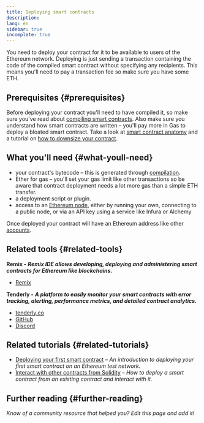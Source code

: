 ```yaml
---
title: Deploying smart contracts
description:
lang: en
sidebar: true
incomplete: true
---
```


You need to deploy your contract for it to be available to users of the Ethereum network. Deploying is just sending a transaction containing the code of the compiled smart contract without specifying any recipients. This means you'll need to pay a transaction fee so make sure you have some ETH.

## Prerequisites {#prerequisites}

Before deploying your contract you'll need to have compiled it, so make sure you've read about [compiling smart contracts](/developers/docs/smart-contracts/compiling/). Also make sure you understand how smart contracts are written – you'll pay more in Gas to deploy a bloated smart contract. Take a look at [smart contract anatomy](/developers/docs/smart-contracts/anatomy/) and a tutorial on [how to downsize your contract](/developers/tutorials/downsizing-contracts-to-fight-the-contract-size-limit/).

## What you'll need {#what-youll-need}

- your contract's bytecode – this is generated through [compilation](/developers/docs/smart-contracts/compiling/).
- Ether for gas – you'll set your gas limit like other transactions so be aware that contract deployment needs a lot more gas than a simple ETH transfer.
- a deployment script or plugin.
- access to an [Ethereum node](/developers/docs/nodes-and-clients/), either by running your own, connecting to a public node, or via an API key using a service like Infura or Alchemy

<!-- TODO Elaborate on options: e.g. run a node, use a node as a service etc. -->

Once deployed your contract will have an Ethereum address like other [accounts](/developers/docs/accounts/).

## Related tools {#related-tools}

**Remix -** **_Remix IDE allows developing, deploying and administering smart contracts for Ethereum like blockchains._**

- [Remix](https://remix.ethereum.org)

**Tenderly -** **_A platform to easily monitor your smart contracts with error tracking, alerting, performance metrics, and detailed contract analytics._**

- [tenderly.co](https://tenderly.co/)
- [GitHub](https://github.com/Tenderly)
- [Discord](https://discord.gg/eCWjuvt)

## Related tutorials {#related-tutorials}

- [Deploying your first smart contract](/developers/tutorials/deploying-your-first-smart-contract/) _– An introduction to deploying your first smart contract on an Ethereum test network._
- [Interact with other contracts from Solidity](/developers/tutorials/interact-with-other-contracts-from-solidity/) _– How to deploy a smart contract from an existing contract and interact with it._

## Further reading {#further-reading}

_Know of a community resource that helped you? Edit this page and add it!_
